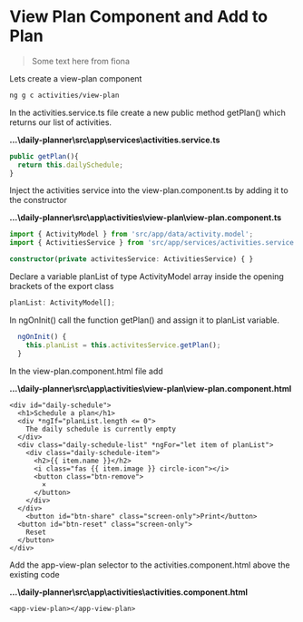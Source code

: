 # View Plan Component and Add to Plan

> Some text here from fiona

Lets create a view-plan component

```bash
ng g c activities/view-plan
```

In the activities.service.ts file create a new public method getPlan\(\) which returns our list of activities.

**...\daily-planner\src\app\services\activities.service.ts**

```typescript
public getPlan(){
  return this.dailySchedule;
}
```

Inject the activities service into the view-plan.component.ts by adding it to the constructor

**...\daily-planner\src\app\activities\view-plan\view-plan.component.ts**

```typescript
import { ActivityModel } from 'src/app/data/activity.model';
import { ActivitiesService } from 'src/app/services/activities.service';
```

```typescript
constructor(private activitesService: ActivitiesService) { }
```

Declare a variable planList of type ActivityModel array inside the opening brackets of the export class

```typescript
planList: ActivityModel[];
```

In ngOnInit\(\) call the function getPlan\(\) and assign it to planList variable.

```typescript
  ngOnInit() {
    this.planList = this.activitesService.getPlan();
  }
```

In the view-plan.component.html file add

**...\daily-planner\src\app\activities\view-plan\view-plan.component.html** 

```markup
<div id="daily-schedule">
  <h1>Schedule a plan</h1>
  <div *ngIf="planList.length <= 0">
    The daily schedule is currently empty
  </div>
  <div class="daily-schedule-list" *ngFor="let item of planList">
    <div class="daily-schedule-item">
      <h2>{{ item.name }}</h2>
      <i class="fas {{ item.image }} circle-icon"></i>
      <button class="btn-remove">
        ×
      </button>
    </div>
  </div>
    <button id="btn-share" class="screen-only">Print</button>
  <button id="btn-reset" class="screen-only">
    Reset
  </button>
</div>
```

Add the app-view-plan selector to the activities.component.html above the existing code

**...\daily-planner\src\app\activities\activities.component.html**

```markup
<app-view-plan></app-view-plan>
```

